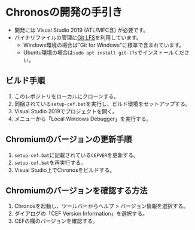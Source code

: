 Chronosの開発の手引き
=====================

 * 開発には Visual Studio 2019 (ATL/MFC含) が必要です。
 * バイナリファイルの管理に[Git LFS](https://git-lfs.github.com/)を利用しています。
   * Windows環境の場合は"Git for Windows"に標準で含まれています。
   * Ubuntu環境の場合は`sudo apt install git-lfs`でインストールください。

## ビルド手順

 1. このレポジトリをローカルにクローンする。
 2. 同梱されている`setup-cef.bat`を実行し、ビルド環境をセットアップする。
 3. Visual Studio 2019でプロジェクトを開く。
 4. メニューから「Local Windows Debugger」を実行する。

## Chromiumのバージョンの更新手順

 1. `setup-cef.bat`に記載されている`CEFVER`を更新する。
 2. `setup-cef.bat`を再実行する。
 3. Visual Studio上でChronosをビルドする。

## Chromiumのバージョンを確認する方法

 1. Chronosを起動し、ツールバーからヘルプ > バージョン情報を選択する。
 2. ダイアログの「CEF Version Information」を選択する。
 3. CEFの欄のバージョンを確認する。
